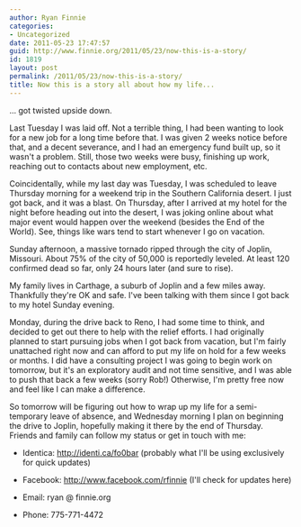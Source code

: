 ```yaml
---
author: Ryan Finnie
categories:
- Uncategorized
date: 2011-05-23 17:47:57
guid: http://www.finnie.org/2011/05/23/now-this-is-a-story/
id: 1819
layout: post
permalink: /2011/05/23/now-this-is-a-story/
title: Now this is a story all about how my life...
---
```

... got twisted upside down.

Last Tuesday I was laid off. Not a terrible thing, I had been wanting to look for a new job for a long time before that. I was given 2 weeks notice before that, and a decent severance, and I had an emergency fund built up, so it wasn't a problem. Still, those two weeks were busy, finishing up work, reaching out to contacts about new employment, etc.

Coincidentally, while my last day was Tuesday, I was scheduled to leave Thursday morning for a weekend trip in the Southern California desert. I just got back, and it was a blast. On Thursday, after I arrived at my hotel for the night before heading out into the desert, I was joking online about what major event would happen over the weekend (besides the End of the World). See, things like wars tend to start whenever I go on vacation.

Sunday afternoon, a massive tornado ripped through the city of Joplin, Missouri. About 75% of the city of 50,000 is reportedly leveled. At least 120 confirmed dead so far, only 24 hours later (and sure to rise).

My family lives in Carthage, a suburb of Joplin and a few miles away. Thankfully they're OK and safe. I've been talking with them since I got back to my hotel Sunday evening.

Monday, during the drive back to Reno, I had some time to think, and decided to get out there to help with the relief efforts. I had originally planned to start pursuing jobs when I got back from vacation, but I'm fairly unattached right now and can afford to put my life on hold for a few weeks or months. I did have a consulting project I was going to begin work on tomorrow, but it's an exploratory audit and not time sensitive, and I was able to push that back a few weeks (sorry Rob!) Otherwise, I'm pretty free now and feel like I can make a difference.

So tomorrow will be figuring out how to wrap up my life for a semi-temporary leave of absence, and Wednesday morning I plan on beginning the drive to Joplin, hopefully making it there by the end of Thursday. Friends and family can follow my status or get in touch with me:

* Identica: <http://identi.ca/fo0bar> (probably what I'll be using exclusively for quick updates)
  
* Facebook: <http://www.facebook.com/rfinnie> (I'll check for updates here)
  
* Email: ryan @ finnie.org
  
* Phone: 775-771-4472
